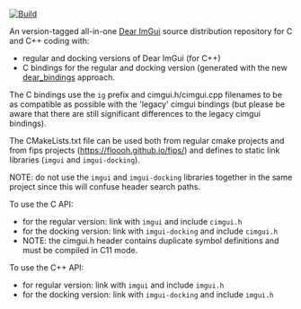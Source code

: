 [![Build](https://github.com/floooh/dcimgui/actions/workflows/build.yml/badge.svg)](https://github.com/floooh/dcimgui/actions/workflows/build.yml)

An version-tagged all-in-one [Dear ImGui](https://github.com/ocornut/imgui)
source distribution repository for C and C++ coding with:

- regular and docking versions of Dear ImGui (for C++)
- C bindings for the regular and docking version (generated with the
  new [dear_bindings](https://github.com/dearimgui/dear_bindings) approach.

The C bindings use the `ig` prefix and cimgui.h/cimgui.cpp filenames to be as
compatible as possible with the 'legacy' cimgui bindings (but please be aware
that there are still significant differences to the legacy cimgui bindings).

The CMakeLists.txt file can be used both from regular cmake projects and
from fips projects (https://floooh.github.io/fips/) and defines to
static link libraries (`imgui` and `imgui-docking`).

NOTE: do not use the `imgui` and `imgui-docking` libraries together in the
same project since this will confuse header search paths.

To use the C API:

- for the regular version: link with `imgui` and include `cimgui.h`
- for the docking version: link with `imgui-docking` and include `cimgui.h`
- NOTE: the cimgui.h header contains duplicate symbol definitions and
  must be compiled in C11 mode.

To use the C++ API:

- for regular version: link with `imgui` and include `imgui.h`
- for the docking version: link with `imgui-docking` and include `imgui.h`
